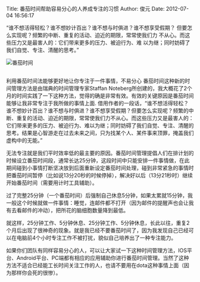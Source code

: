 Title: 番茄时间帮助容易分心的人养成专注的习惯
Author: 俊元
Date: 2012-07-04 16:56:17

“谁不想活得轻松？谁不想妙计百出？谁不想与时俱进？谁不想享受假期？
但要怎么实现呢？频繁的中断、重复的活动、迫近的期限，常常使我们力
不从心。而这些压力又是最害人的：它们带来更多的压力、被迫行为、难
以为继；同时妨碍了我们自觉、专注、清醒的思考。”

<img title="番茄时间" src="http://www.teambition.com/download/51592a9de8cf147e7e833cac"/> 

##  
利用番茄时间法能够更好地让你专注于一件事情，不易分心
番茄时间这种新的时间管理方法是由瑞典的时间管理专家Staffan Noteberg所创建的，我大概花了2个月的时间实践了一下这种方法，觉得的确是非常有效。有效的关键原因是番茄时间能够让我非常专注于我所做的事情上面.
借用作者的一段话，“谁不想活得轻松？谁不想妙计百出？谁不想与时俱进？谁不想享受假期？但要怎么实现呢？频繁的中断、重复的活动、迫近的期限，常常使我们力不从心。而这些压力又是最害人的：它们带来更多的压力、被迫行为、难以为继；同时妨碍了我们自觉、专注、清醒的思考。结果是心智游走在过去未来之间，只为找某个人、某件事来顶罪，掩盖我们虚构中的无能。”

无法专注就是我们平时效率低的最主要的原因。番茄时间管理提倡人们在排计划的时候设立番茄时间段，通常长达25分钟，这段时间中只能安排一件事情做，在此期间碰到小事情打断坚决放到后面重新设定番茄时间处理，碰到非常紧急的事情时把番茄时间暂停（比如说13分20秒的时候停掉），解决好以后（13分21秒时）继续开始番茄时间（需要用计时工具辅助）。

过了完整25分钟（一个番茄时间）后强制自己休息5分钟，如果太累就15分钟，我一般这个时候就做一件事情：睡觉，连邮件都不打开（因为邮件的提醒声也会让我有去看邮件的冲动），把所花的脑细胞数量降到最低。

就这样，25分钟工作、5分钟休息、25分钟工作、5分钟休息，长此以往，重复2个月后出现了很神奇的现象。就是我已经不要番茄时间了，因为我发现自己已经可以在电脑前4个小时专注工作不被打扰，貌似自己培养出了一种专注能力。

如果你们团队有同样容易分心的人，可以让大家试一下这种时间管理方法，IOS平台、Android平台、PC端都有相应的应用辅助你进行番茄时间管理。当然了这种方法不适合已经能工长时间关注工作的人，也请不要用在dota这种事情上面（因为那样你会死的很惨）。


